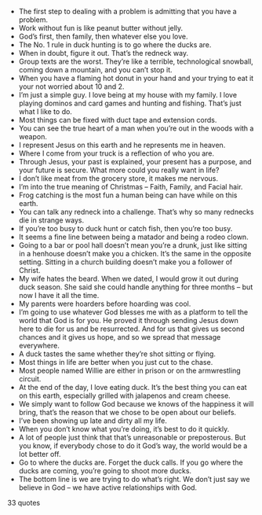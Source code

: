  - The first step to dealing with a problem is admitting that you have a problem.
 - Work without fun is like peanut butter without jelly.
 - God’s first, then family, then whatever else you love.
 - The No. 1 rule in duck hunting is to go where the ducks are.
 - When in doubt, figure it out. That’s the redneck way.
 - Group texts are the worst. They’re like a terrible, technological snowball, coming down a mountain, and you can’t stop it.
 - When you have a flaming hot donut in your hand and your trying to eat it your not worried about 10 and 2.
 - I’m just a simple guy. I love being at my house with my family. I love playing dominos and card games and hunting and fishing. That’s just what I like to do.
 - Most things can be fixed with duct tape and extension cords.
 - You can see the true heart of a man when you’re out in the woods with a weapon.
 - I represent Jesus on this earth and he represents me in heaven.
 - Where I come from your truck is a reflection of who you are.
 - Through Jesus, your past is explained, your present has a purpose, and your future is secure. What more could you really want in life?
 - I don’t like meat from the grocery store, it makes me nervous.
 - I’m into the true meaning of Christmas – Faith, Family, and Facial hair.
 - Frog catching is the most fun a human being can have while on this earth.
 - You can talk any redneck into a challenge. That’s why so many rednecks die in strange ways.
 - If you’re too busy to duck hunt or catch fish, then you’re too busy.
 - It seems a fine line between being a matador and being a rodeo clown.
 - Going to a bar or pool hall doesn’t mean you’re a drunk, just like sitting in a henhouse doesn’t make you a chicken. It’s the same in the opposite setting. Sitting in a church building doesn’t make you a follower of Christ.
 - My wife hates the beard. When we dated, I would grow it out during duck season. She said she could handle anything for three months – but now I have it all the time.
 - My parents were hoarders before hoarding was cool.
 - I’m going to use whatever God blesses me with as a platform to tell the world that God is for you. He proved it through sending Jesus down here to die for us and be resurrected. And for us that gives us second chances and it gives us hope, and so we spread that message everywhere.
 - A duck tastes the same whether they’re shot sitting or flying.
 - Most things in life are better when you just cut to the chase.
 - Most people named Willie are either in prison or on the armwrestling circuit.
 - At the end of the day, I love eating duck. It’s the best thing you can eat on this earth, especially grilled with jalapenos and cream cheese.
 - We simply want to follow God because we knows of the happiness it will bring, that’s the reason that we chose to be open about our beliefs.
 - I’ve been showing up late and dirty all my life.
 - When you don’t know what you’re doing, it’s best to do it quickly.
 - A lot of people just think that that’s unreasonable or preposterous. But you know, if everybody chose to do it God’s way, the world would be a lot better off.
 - Go to where the ducks are. Forget the duck calls. If you go where the ducks are coming, you’re going to shoot more ducks.
 - The bottom line is we are trying to do what’s right. We don’t just say we believe in God – we have active relationships with God.

33 quotes